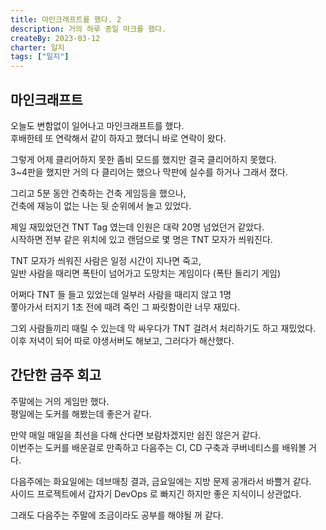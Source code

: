 ```yaml
---
title: 마인크래프트를 했다. 2
description: 거의 하루 종일 마크를 했다.
createBy: 2023-03-12
charter: 일지
tags: ["일지"]
---
```


## 마인크래프트

오늘도 변함없이 일어나고 마인크래프트를 했다.  
후배한테 또 연락해서 같이 하자고 했더니 바로 연락이 왔다.

그렇게 어제 클리어하지 못한 좀비 모드를 했지만 결국 클리어하지 못했다.  
3~4판을 했지만 거의 다 클리어는 했으나 막판에 실수를 하거나 그래서 졌다.

그리고 5분 동안 건축하는 건축 게임등을 했으나,  
건축에 재능이 없는 나는 뒷 순위에서 놀고 있었다.

제일 재밌었던건 TNT Tag 였는데 인원은 대략 20명 넘었던거 같았다.  
시작하면 전부 같은 위치에 있고 랜덤으로 몇 명은 TNT 모자가 씌워진다.

TNT 모자가 씌워진 사람은 일정 시간이 지나면 죽고,  
일반 사람을 때리면 폭탄이 넘어가고 도망치는 게임이다 (폭탄 돌리기 게임)

어쩌다 TNT 들 들고 있었는데 일부러 사람을 때리지 않고 1명  
쫗아가서 터지기 1초 전에 때려 죽인 그 짜릿함이란 너무 재밌다.

그외 사람들끼리 때릴 수 있는데 막 싸우다가 TNT 걸려서 처리하기도 하고 재밌었다.  
이후 저녁이 되어 따로 야생서버도 해보고, 그러다가 해산했다.

## 간단한 금주 회고

주말에는 거의 게임만 했다.  
평일에는 도커를 해봤는데 좋은거 같다.

만약 매일 매일을 최선을 다해 산다면 보람차겠지만 쉽진 않은거 같다.  
이번주는 도커를 배운걸로 만족하고 다음주는 CI, CD 구축과 쿠버네티스를 배워볼 거다.

다음주에는 화요일에는 데브매칭 결과, 금요일에는 지방 문제 공개라서 바쁠거 같다.  
사이드 프로젝트에서 갑자기 DevOps 로 빠지긴 하지만 좋은 지식이니 상관없다.

그래도 다음주는 주말에 조금이라도 공부를 해야될 꺼 같다.
